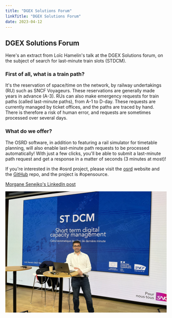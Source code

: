```yaml
---
title: "DGEX Solutions Forum"
linkTitle: "DGEX Solutions Forum"
date: 2023-04-12
---
```


## DGEX Solutions Forum

Here's an extract from Loïc Hamelin's talk at the DGEX Solutions forum, on the subject of search for last-minute train slots (STDCM).

### First of all, what is a train path?

It's the reservation of space/time on the network, by railway undertakings (RU) such as SNCF Voyageurs. These reservations are generally made years in advance (A-3). RUs can also make emergency requests for train paths (called last-minute paths), from A-1 to D-day.
These requests are currently managed by ticket offices, and the paths are traced by hand. There is therefore a risk of human error, and requests are sometimes processed over several days.

### What do we offer?

The OSRD software, in addition to featuring a rail simulator for timetable planning, will also enable last-minute path requests to be processed automatically! With just a few clicks, you'll be able to submit a last-minute path request and get a response in a matter of seconds (3 minutes at most)!

If you're interested in the #osrd project, please visit the [osrd](https://osrd.fr/en/) website and the [GitHub](https://github.com/OpenRailAssociation/osrd) repo, and the project is #opensource.

[Morgane Senejko's LinkedIn post](https://www.linkedin.com/posts/morgane-senejko-526675172_osrd-opensource-activity-7052251905506340865-5Qeh?utm_source=share&utm_medium=member_desktop)

![imagepostlinkedin](morganepostlinkedin.webp)
